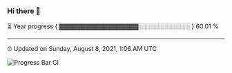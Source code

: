 ### Hi there 👋

⏳ Year progress { ▓▓▓▓▓▓▓▓▓▓▓▓▓▓▓▓▓▓░░░░░░░░░░░░ } 60.01 %

---

⏰ Updated on Sunday, August 8, 2021, 1:06 AM UTC

![Progress Bar CI](https://github.com/arthurbuhl/arthurbuhl/workflows/Progress%20Bar%20CI/badge.svg)
